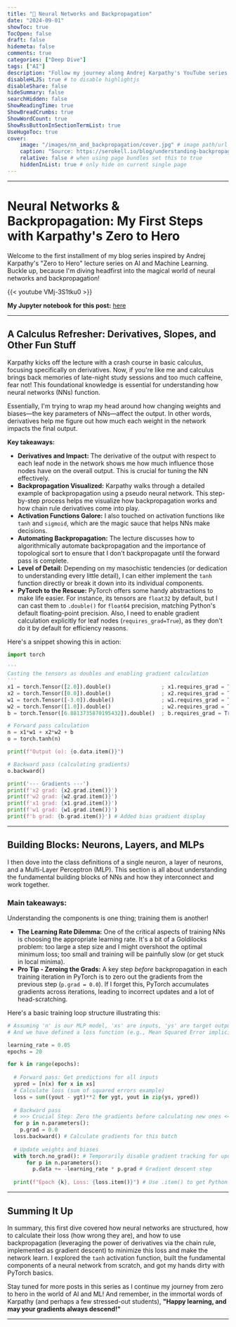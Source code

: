 ```yaml
---
title: "🧠 Neural Networks and Backpropagation"
date: "2024-09-01"
showToc: true
TocOpen: false
draft: false
hidemeta: false
comments: true
categories: ["Deep Dive"]
tags: ["AI"]
description: "Follow my journey along Andrej Karpathy's YouTube series on AI/ML zero to hero training"
disableHLJS: true # to disable highlightjs
disableShare: false
hideSummary: false
searchHidden: false
ShowReadingTime: true
ShowBreadCrumbs: true
ShowWordCount: true
ShowRssButtonInSectionTermList: true
UseHugoToc: true
cover:
    image: "/images/nn_and_backpropagation/cover.jpg" # image path/url
    caption: "Source: https://serokell.io/blog/understanding-backpropagation" # display caption under cover
    relative: false # when using page bundles set this to true
    hiddenInList: true # only hide on current single page
---
```




---

# Neural Networks & Backpropagation: My First Steps with Karpathy's Zero to Hero

Welcome to the first installment of my blog series inspired by Andrej Karpathy's "Zero to Hero" lecture series on AI and Machine Learning. Buckle up, because I'm diving headfirst into the magical world of neural networks and backpropagation!

{{< youtube VMj-3S1tku0 >}}

**My Jupyter notebook for this post:** [here](https://github.com/sukhvir-notra/AI-Learning-Zero-to-Hero?ref=sukhvir-ai.ghost.io)

---

## A Calculus Refresher: Derivatives, Slopes, and Other Fun Stuff

Karpathy kicks off the lecture with a crash course in basic calculus, focusing specifically on derivatives. Now, if you're like me and calculus brings back memories of late-night study sessions and too much caffeine, fear not! This foundational knowledge is essential for understanding how neural networks (NNs) function.

Essentially, I'm trying to wrap my head around how changing weights and biases—the key parameters of NNs—affect the output. In other words, derivatives help me figure out how much each weight in the network impacts the final output.

**Key takeaways:**

* **Derivatives and Impact:** The derivative of the output with respect to each leaf node in the network shows me how much influence those nodes have on the overall output. This is crucial for tuning the NN effectively.
* **Backpropagation Visualized:** Karpathy walks through a detailed example of backpropagation using a pseudo neural network. This step-by-step process helps me visualize how backpropagation works and how chain rule derivatives come into play.
* **Activation Functions Galore:** I also touched on activation functions like `tanh` and `sigmoid`, which are the magic sauce that helps NNs make decisions.
* **Automating Backpropagation:** The lecture discusses how to algorithmically automate backpropagation and the importance of topological sort to ensure that I don't backpropagate until the forward pass is complete.
* **Level of Detail:** Depending on my masochistic tendencies (or dedication to understanding every little detail), I can either implement the `tanh` function directly or break it down into its individual components.
* **PyTorch to the Rescue:** PyTorch offers some handy abstractions to make life easier. For instance, its tensors are `float32` by default, but I can cast them to `.double()` for `float64` precision, matching Python's default floating-point precision. Also, I need to enable gradient calculation explicitly for leaf nodes (`requires_grad=True`), as they don't do it by default for efficiency reasons.

Here's a snippet showing this in action:

```python
import torch

'''
Casting the tensors as doubles and enabling gradient calculation
'''
x1 = torch.Tensor([2.0]).double()                ; x1.requires_grad = True
x2 = torch.Tensor([0.0]).double()                ; x2.requires_grad = True
w1 = torch.Tensor([-3.0]).double()               ; w1.requires_grad = True
w2 = torch.Tensor([1.0]).double()                ; w2.requires_grad = True
b = torch.Tensor([6.8813735870195432]).double()  ; b.requires_grad = True

# Forward pass calculation
n = x1*w1 + x2*w2 + b
o = torch.tanh(n)

print(f"Output (o): {o.data.item()}")

# Backward pass (calculating gradients)
o.backward()

print('--- Gradients ---')
print(f'x2 grad: {x2.grad.item()}')
print(f'w2 grad: {w2.grad.item()}')
print(f'x1 grad: {x1.grad.item()}')
print(f'w1 grad: {w1.grad.item()}')
print(f'b grad: {b.grad.item()}') # Added bias gradient display
```

---

## Building Blocks: Neurons, Layers, and MLPs

I then dove into the class definitions of a single neuron, a layer of neurons, and a Multi-Layer Perceptron (MLP). This section is all about understanding the fundamental building blocks of NNs and how they interconnect and work together.

### Main takeaways:

Understanding the components is one thing; training them is another!

* **The Learning Rate Dilemma:** One of the critical aspects of training NNs is choosing the appropriate learning rate. It's a bit of a Goldilocks problem: too large a step size and I might overshoot the optimal minimum loss; too small and training will be painfully slow (or get stuck in local minima).
* **Pro Tip - Zeroing the Grads:** A key step *before* backpropagation in each training iteration in PyTorch is to zero out the gradients from the previous step (`p.grad = 0.0`). If I forget this, PyTorch accumulates gradients across iterations, leading to incorrect updates and a lot of head-scratching.

Here's a basic training loop structure illustrating this:

```python
# Assuming 'n' is our MLP model, 'xs' are inputs, 'ys' are target outputs
# And we have defined a loss function (e.g., Mean Squared Error implicitly below)

learning_rate = 0.05
epochs = 20

for k in range(epochs):
  
  # Forward pass: Get predictions for all inputs
  ypred = [n(x) for x in xs]
  # Calculate loss (sum of squared errors example)
  loss = sum((yout - ygt)**2 for ygt, yout in zip(ys, ypred))
  
  # Backward pass
  # >>> Crucial Step: Zero the gradients before calculating new ones <<<
  for p in n.parameters():
    p.grad = 0.0 
  loss.backward() # Calculate gradients for this batch
  
  # Update weights and biases
  with torch.no_grad(): # Temporarily disable gradient tracking for updates
      for p in n.parameters():
        p.data += -learning_rate * p.grad # Gradient descent step
  
  print(f"Epoch {k}, Loss: {loss.item()}") # Use .item() to get Python number
```

---

## Summing It Up

In summary, this first dive covered how neural networks are structured, how to calculate their loss (how wrong they are), and how to use backpropagation (leveraging the power of derivatives via the chain rule, implemented as gradient descent) to minimize this loss and make the network learn. I explored the `tanh` activation function, built the fundamental components of a neural network from scratch, and got my hands dirty with PyTorch basics.

Stay tuned for more posts in this series as I continue my journey from zero to hero in the world of AI and ML! And remember, in the immortal words of Karpathy (and perhaps a few stressed-out students), **"Happy learning, and may your gradients always descend!"**

---